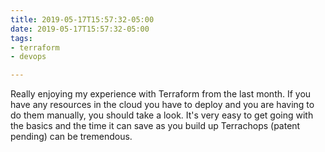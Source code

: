 ```yaml
---
title: 2019-05-17T15:57:32-05:00
date: 2019-05-17T15:57:32-05:00
tags:
- terraform
- devops

---
```

Really enjoying my experience with Terraform from the last month. If you have any resources in the cloud you have to deploy and you are having to do them manually, you should take a look. It's very easy to get going with the basics and the time it can save as you build up Terrachops (patent pending) can be tremendous.
